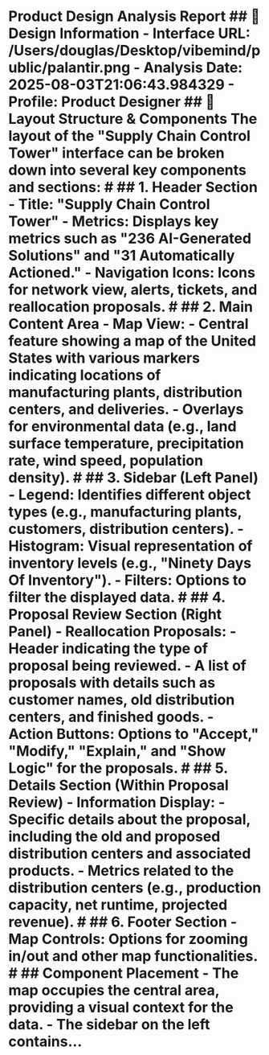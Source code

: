 # Product Design Analysis Report ## 🎨 Design Information - **Interface URL**: /Users/douglas/Desktop/vibemind/public/palantir.png - **Analysis Date**: 2025-08-03T21:06:43.984329 - **Profile**: Product Designer ## 📐 Layout Structure & Components The layout of the "Supply Chain Control Tower" interface can be broken down into several key components and sections: # ## 1. **Header Section** - **Title**: "Supply Chain Control Tower" - **Metrics**: Displays key metrics such as "236 AI-Generated Solutions" and "31 Automatically Actioned." - **Navigation Icons**: Icons for network view, alerts, tickets, and reallocation proposals. # ## 2. **Main Content Area** - **Map View**: - Central feature showing a map of the United States with various markers indicating locations of manufacturing plants, distribution centers, and deliveries. - Overlays for environmental data (e.g., land surface temperature, precipitation rate, wind speed, population density). # ## 3. **Sidebar (Left Panel)** - **Legend**: Identifies different object types (e.g., manufacturing plants, customers, distribution centers). - **Histogram**: Visual representation of inventory levels (e.g., "Ninety Days Of Inventory"). - **Filters**: Options to filter the displayed data. # ## 4. **Proposal Review Section (Right Panel)** - **Reallocation Proposals**: - Header indicating the type of proposal being reviewed. - A list of proposals with details such as customer names, old distribution centers, and finished goods. - **Action Buttons**: Options to "Accept," "Modify," "Explain," and "Show Logic" for the proposals. # ## 5. **Details Section (Within Proposal Review)** - **Information Display**: - Specific details about the proposal, including the old and proposed distribution centers and associated products. - Metrics related to the distribution centers (e.g., production capacity, net runtime, projected revenue). # ## 6. **Footer Section** - **Map Controls**: Options for zooming in/out and other map functionalities. # ## **Component Placement** - The **map** occupies the central area, providing a visual context for the data. - The **sidebar** on the left contains...
